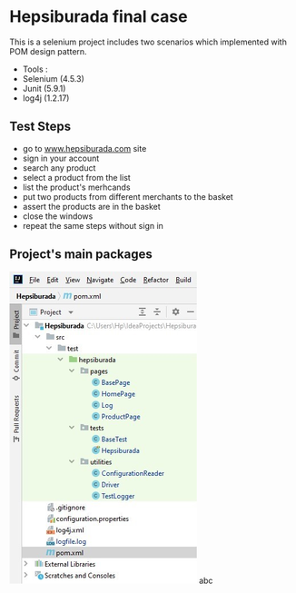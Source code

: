 #  Hepsiburada final case 
   This is a selenium project includes two scenarios which implemented with POM design pattern.
   - Tools : 
   - Selenium (4.5.3)
   - Junit  (5.9.1)
   - log4j (1.2.17)
   
## Test Steps
- go to www.hepsiburada.com site
- sign in your account
- search any product
- select a product from the list
- list the product's merhcands
- put two products from different merchants to the basket
- assert the products are in the basket
- close the windows
- repeat the same steps without sign in

## Project's main packages
![image](project2.jpg)  abc



